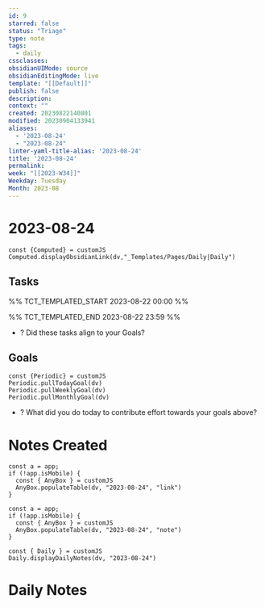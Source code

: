 ```yaml
---
id: 9
starred: false
status: "Triage"
type: note
tags:
  - daily
cssclasses: 
obsidianUIMode: source
obsidianEditingMode: live
template: "[[Default]]"
publish: false
description: 
context: ""
created: 20230822140801
modified: 20230904133941
aliases:
  - '2023-08-24'
  - "2023-08-24"
linter-yaml-title-alias: '2023-08-24'
title: '2023-08-24'
permalink: 
week: "[[2023-W34]]"
Weekday: Tuesday
Month: 2023-08
---
```


# 2023-08-24

```dataviewjs
const {Computed} = customJS
Computed.displayObsidianLink(dv,"_Templates/Pages/Daily|Daily")
```

## Tasks

%% TCT_TEMPLATED_START 2023-08-22 00:00 %%

%% TCT_TEMPLATED_END 2023-08-22 23:59 %%
- ? Did these tasks align to your Goals?

## Goals

```dataviewjs
const {Periodic} = customJS
Periodic.pullTodayGoal(dv)
Periodic.pullWeeklyGoal(dv)
Periodic.pullMonthlyGoal(dv)
```
- ? What did you do today to contribute effort towards your goals above?

# Notes Created

```dataviewjs
const a = app;
if (!app.isMobile) {
  const { AnyBox } = customJS
  AnyBox.populateTable(dv, "2023-08-24", "link")
}
```

```dataviewjs
const a = app;
if (!app.isMobile) {
  const { AnyBox } = customJS
  AnyBox.populateTable(dv, "2023-08-24", "note")
}
```

```dataviewjs
const { Daily } = customJS
Daily.displayDailyNotes(dv, "2023-08-24")
```

# Daily Notes
